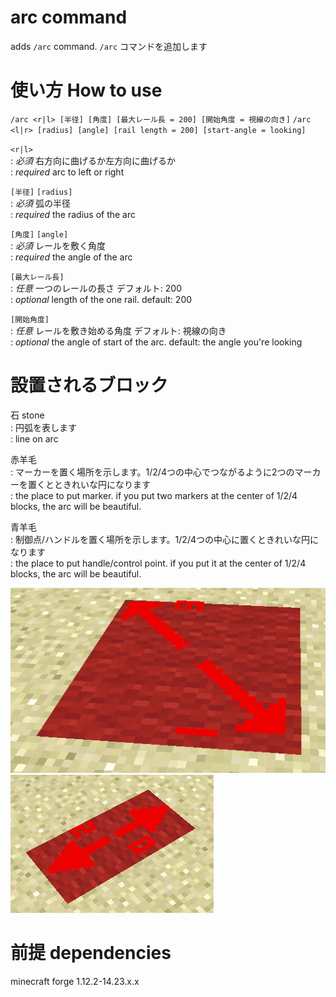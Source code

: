 # arc command 

adds `/arc` command.
`/arc` コマンドを追加します

# 使い方 How to use

`/arc <r|l> [半径] [角度] [最大レール長 = 200] [開始角度 = 視線の向き]`
`/arc <l|r> [radius] [angle] [rail length = 200] [start-angle = looking]`

`<r|l>`\
:  *必須* 右方向に曲げるか左方向に曲げるか\
:  *required* arc to left or right

`[半径]` `[radius]`\
:  *必須* 弧の半径\
:  *required* the radius of the arc

`[角度]` `[angle]`\
:  *必須* レールを敷く角度\
:  *required* the angle of the arc

`[最大レール長]`\
:  *任意* 一つのレールの長さ デフォルト: 200\
:  *optional* length of the one rail. default: 200

`[開始角度]`\
:  *任意* レールを敷き始める角度 デフォルト: 視線の向き\
:  *optional* the angle of start of the arc. default: the angle you're looking

# 設置されるブロック

石 stone\
:  円弧を表します\
:  line on arc

赤羊毛\
:  マーカーを置く場所を示します。1/2/4つの中心でつながるように2つのマーカーを置くとときれいな円になります\
:  the place to put marker. if you put two markers at the center of 1/2/4 blocks, the arc will be beautiful.

青羊毛\
:  制御点/ハンドルを置く場所を示します。1/2/4つの中心に置くときれいな円になります\
:  the place to put handle/control point. if you put it at the center of 1/2/4 blocks, the arc will be beautiful.

![4-red](./four-red.png)
![2-red](./two-red.png)

# 前提 dependencies

minecraft forge 1.12.2-14.23.x.x
